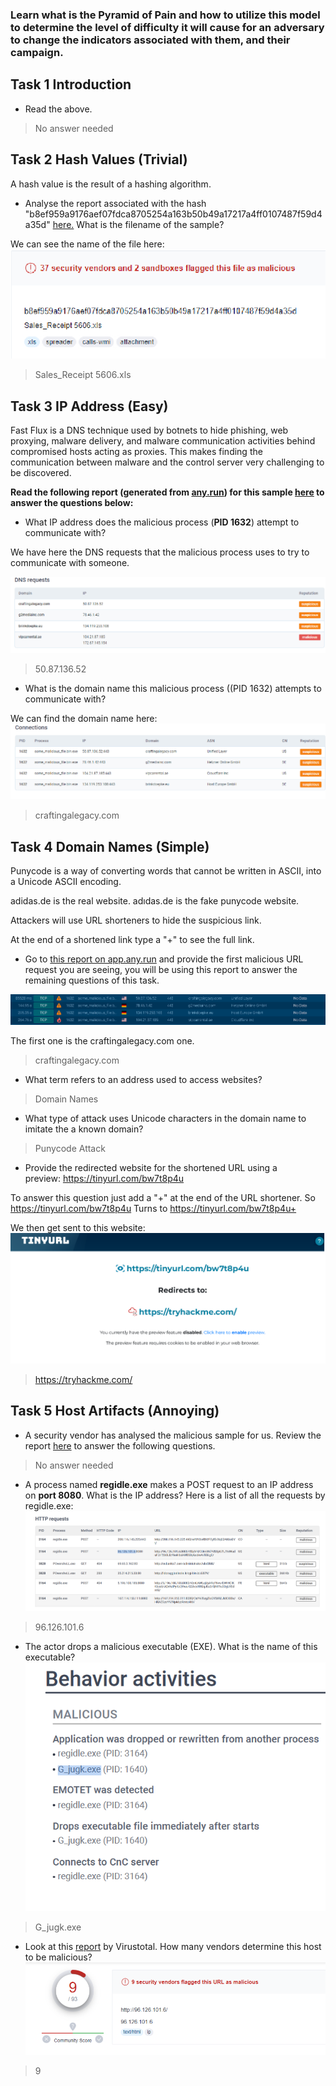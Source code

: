 ### Learn what is the Pyramid of Pain and how to utilize this model to determine the level of difficulty it will cause for an adversary to change the indicators associated with them, and their campaign.

## Task 1 Introduction

- Read the above.
> No answer needed

## Task 2 Hash Values (Trivial)

A hash value is the result of a hashing algorithm.

- Analyse the report associated with the hash "b8ef959a9176aef07fdca8705254a163b50b49a17217a4ff0107487f59d4a35d" [here.](https://assets.tryhackme.com/additional/pyramidofpain/t3-virustotal.pdf) What is the filename of the sample?

We can see the name of the file here:
![](Attachments/filename.png)

> Sales_Receipt 5606.xls

## Task 3 IP Address (Easy)

Fast Flux is a DNS technique used by botnets to hide phishing, web proxying, malware delivery, and malware communication activities behind compromised hosts acting as proxies.
This makes finding the communication between malware and the control server very challenging to be discovered.

**Read the following report (generated from [any.run](https://any.run)) for this sample [here](https://assets.tryhackme.com/additional/pyramidofpain/task3-anyrun.pdf) to answer the questions below:**


- What IP address does the malicious process (**PID 1632**) attempt to communicate with?

We have here the DNS requests that the malicious process uses to try to communicate with someone.

![](Attachments/DNS%20requests.png)

> 50.87.136.52

- What is the domain name this malicious process ((PID 1632) attempts to communicate with?

We can find the domain name here:
![](Attachments/legacy.png)

> craftingalegacy.com

## Task 4 Domain Names (Simple)

Punycode is a way of converting words that cannot be written in ASCII, into a Unicode ASCII encoding.

adidas.de is the real website.
adıdas.de is the fake punycode website.

Attackers will use URL shorteners to hide the suspicious link.

At the end of a shortened link type a "+" to see the full link.

- Go to [this report on app.any.run](https://app.any.run/tasks/a66178de-7596-4a05-945d-704dbf6b3b90) and provide the first malicious URL request you are seeing, you will be using this report to answer the remaining questions of this task.

![](Attachments/list%20of%20ips.png)

The first one is the craftingalegacy.com one.

> craftingalegacy.com

- What term refers to an address used to access websites?
> Domain Names

- What type of attack uses Unicode characters in the domain name to imitate the a known domain?
> Punycode Attack

- Provide the redirected website for the shortened URL using a preview: https://tinyurl.com/bw7t8p4u

To answer this question just add a "+" at the end of the URL shortener.
So https://tinyurl.com/bw7t8p4u
Turns to https://tinyurl.com/bw7t8p4u+ 

We then get sent to this website:
![](Attachments/tinyurl.png)

> https://tryhackme.com/

## Task 5 Host Artifacts (Annoying)

- A security vendor has analysed the malicious sample for us. Review the report [here](https://assets.tryhackme.com/additional/pyramidofpain/task5-report.pdf) to answer the following questions.
> No answer needed

- A process named **regidle.exe** makes a POST request to an IP address on **port 8080**. What is the IP address?
Here is a list of all the requests by regidle.exe:
![](Attachments/networkactivity.png)

> 96.126.101.6

- The actor drops a malicious executable (EXE). What is the name of this executable?
![](Attachments/dropped%20exe.png)

> G_jugk.exe

- Look at this [report](https://assets.tryhackme.com/additional/pyramidofpain/vtotal2.png) by Virustotal. How many vendors determine this host to be malicious?
![](Attachments/vendors.png)

> 9

## 